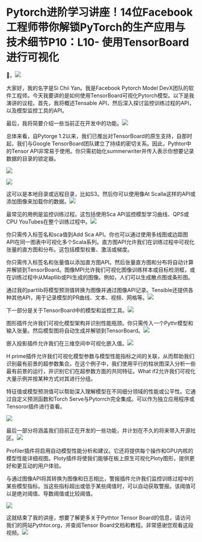 # Pytorch进阶学习讲座！14位Facebook工程师带你解锁PyTorch的生产应用与技术细节P10：L10- 使用TensorBoard进行可视化 

🎼。![](img/b5a4def1dbfd1f8e544809789db7d98b_1.png)

大家好，我的名字是Si Chii Yan。我是Facebook Pytorch Model DevX团队的软件工程师。今天我要讲的是如何使用TensorBoard可视化Pytorch模型。以下是我演讲的议程。首先，我将概述Tensable API，然后深入探讨监控训练过程的API，以及模型监控工具的API。

最后，我将简要介绍一些当前正在开发中的功能。![](img/b5a4def1dbfd1f8e544809789db7d98b_3.png)

总体来看，自Pytorge 1.2以来，我们已推出对TensorBoard的原生支持，自那时起，我们与Google TensorBoard团队建立了持续的密切关系。因此，Pythtor中的Tensor API非常易于使用。你只需初始化summerwriter并传入表示你想要记录数据的目录的锁定器。

![](img/b5a4def1dbfd1f8e544809789db7d98b_5.png)

![](img/b5a4def1dbfd1f8e544809789db7d98b_6.png)

这可以是本地目录或远程目录，比如S3。然后你可以使用像At Scalla这样的API或添加图像来加载你的数据。![](img/b5a4def1dbfd1f8e544809789db7d98b_8.png)

最常见的用例是监控训练过程。这包括使用Sca API监控模型学习曲线、QPS或CPU YouTubes在整个训练过程中。![](img/b5a4def1dbfd1f8e544809789db7d98b_10.png)

你只需传入标签名和sca值到Add Sca API。你也可以通过使用多线图或边距图API在同一图表中可视化多个Scala系列。直方图API允许我们在训练过程中可视化张量的直方图和分布。这包括模型权重、激活或梯度。

你只需传入标签名和张量值以添加直方图API。然后张量直方图和分布将自动计算并解锁到TensorBoard。图像MPI允许我们可视化图像训练样本或目标检测框，或在训练过程中从Mapllib或Pli生成的图像。例如，人们可以生成散点图或条形图。

通过我的partlib将模型预测值转换为图像并通过图像API记录。Tensible还提供各种其他API，用于记录模型的PR曲线、文本、视频、网格等。![](img/b5a4def1dbfd1f8e544809789db7d98b_12.png)

下一部分是关于TensorBoard中的模型和监控工具。![](img/b5a4def1dbfd1f8e544809789db7d98b_14.png)

图形插件允许我们可视化模型架构并识别性能瓶颈。你只需传入一个Pythr模型和输入张量。然后模型图将自动生成并解锁到TensorBoard。![](img/b5a4def1dbfd1f8e544809789db7d98b_16.png)

嵌入投影插件允许我们在三维空间中可视化嵌入值。![](img/b5a4def1dbfd1f8e544809789db7d98b_18.png)

H prime插件允许我们可视化模型参数与模型性能指标之间的关联，从而帮助我们识别最有前景的超参数集合。在这个例子中，我们使用平行的柱状图深入分析一些最有前景的运行，并识别它们在超参数方面的共同特征。What if2允许我们可视化大量示例并按某种方式对其进行分组。

特征值或模型预测值可以帮助深入理解模型在不同细分领域的性能或公平性。它通过自定义预测函数和Torch Serve与Pytorrch完全集成。可以作为独立应用程序或Tensoror插件进行查看。

![](img/b5a4def1dbfd1f8e544809789db7d98b_20.png)

最后一部分将涵盖我们目前正在开发的一些功能，并计划在不久的将来带入开源社区。![](img/b5a4def1dbfd1f8e544809789db7d98b_22.png)

Profiler插件将启用自动模型性能分析和建议。它还将提供每个操作和GPU内核的模型性能详细视图。Ploty插件将使我们能够在板上原生可视化Ploty图形，提供更好和更互动的用户体验。

与通过图像API将其转换为图像和日志相比，警报插件允许我们监控训练过程中的某些模型指标。当这些指标超出或低于某些阈值时，可以自动获取警报。该阈值可以是绝对阈值、导数阈值或比较阈值。

![](img/b5a4def1dbfd1f8e544809789db7d98b_24.png)

这就结束了我的讲座，想要了解更多关于Pythtor Tensor Board的信息，请访问我们的网站Pythtor.org，并查阅Tensor Board文档和教程。非常感谢您观看这段视频。![](img/b5a4def1dbfd1f8e544809789db7d98b_26.png)
